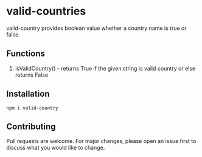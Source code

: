 # valid-countries

valid-country provides boolean value whether a country name is true or false.

## Functions

1. isValidCountry() - returns True if the given string is valid country or else returns False

## Installation

```
npm i valid-country

```

## Contributing

Pull requests are welcome. For major changes, please open an issue first to discuss what you would like to change.
